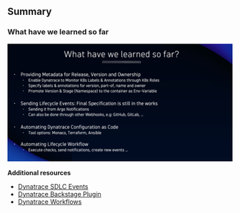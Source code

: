 ## Summary

### What have we learned so far

![Summary](../../../assets/images/03_06_what_we_learned.png)

**Additional resources**
- [Dynatrace SDLC Events](https://docs.dynatrace.com/docs/deliver/sdlc-events)
- [Dynatrace Backstage Plugin](https://github.com/Dynatrace/backstage-plugin)
- [Dynatrace Workflows](https://docs.dynatrace.com/docs/analyze-explore-automate/workflows)